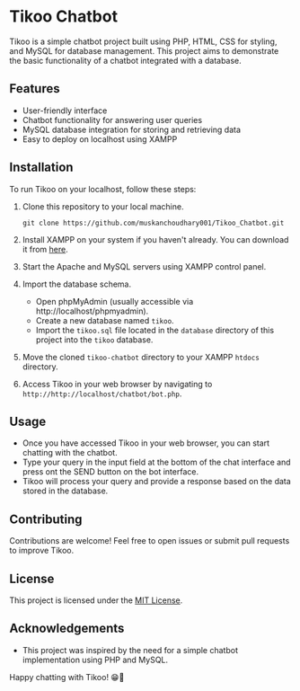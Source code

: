 # Tikoo Chatbot

Tikoo is a simple chatbot project built using PHP, HTML, CSS for styling, and MySQL for database management. This project aims to demonstrate the basic functionality of a chatbot integrated with a database.

## Features

- User-friendly interface
- Chatbot functionality for answering user queries
- MySQL database integration for storing and retrieving data
- Easy to deploy on localhost using XAMPP

## Installation

To run Tikoo on your localhost, follow these steps:

1. Clone this repository to your local machine.
   ```
   git clone https://github.com/muskanchoudhary001/Tikoo_Chatbot.git
   ```

2. Install XAMPP on your system if you haven't already. You can download it from [here](https://www.apachefriends.org/index.html).

3. Start the Apache and MySQL servers using XAMPP control panel.

4. Import the database schema.
   - Open phpMyAdmin (usually accessible via http://localhost/phpmyadmin).
   - Create a new database named `tikoo`.
   - Import the `tikoo.sql` file located in the `database` directory of this project into the `tikoo` database.

5. Move the cloned `tikoo-chatbot` directory to your XAMPP `htdocs` directory.

6. Access Tikoo in your web browser by navigating to `http://http://localhost/chatbot/bot.php`.

## Usage

- Once you have accessed Tikoo in your web browser, you can start chatting with the chatbot.
- Type your query in the input field at the bottom of the chat interface and press ont the SEND button on the bot interface.
- Tikoo will process your query and provide a response based on the data stored in the database.

## Contributing

Contributions are welcome! Feel free to open issues or submit pull requests to improve Tikoo.

## License

This project is licensed under the [MIT License](LICENSE).

## Acknowledgements

- This project was inspired by the need for a simple chatbot implementation using PHP and MySQL.
 
  
Happy chatting with Tikoo! 😁🤖
